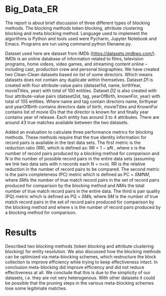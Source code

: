 # Big_Data_ER
The report is about brief discussion of three different types of blocking methods. The blocking methods token blocking, attribute clustering blocking and meta blocking method. Language used to implement the algorithms is Python and tools used were Pycharm, Jupyter Notebook and Emacs. Programs are run using command python filename.py.

Dataset used here are dataset from IMDb (https://datasets.imdbws.com/). IMDb is an online database of information related to films, television programs, home videos, video games, and streaming content online – including cast, production crew and personal biographies. We have created two Clean-Clean datasets based on list of some directors. Which means datasets does not contain any duplicate within themselves. Dataset 𝐷1 is created with four attribute-value pairs (dataset1id, name, birthYear, movieTitles, year) with total of 100 
entities. Dataset 𝐷2 is also created with four attribute-value pairs (dataset2id, tag, yearOfBirth, knownFor, year) with total of 105 entities. Where name and tag contain directors name, birthyear and yearOfBirth contains directors date of birth, movieTitles and KnownFor contains list of movie IDs that the director is known for and finally year contains year of release. Each entity has around 3 to 4 attributes. There are around 43 true matches available between the two datasets.

Added an evaluation to calculate three performance metrics for blocking methods. These methods require that the true identity information for record pairs is available in the test data sets. The first metric is the reduction ratio (RR), which is defined as: RR = 1 − 𝑠⁄𝑁 , where s is the number of record pairs produced by a blocking method for comparison and N is the number of possible record pairs in the entire data sets (assuming we link two data sets with n records each N = n×n). RR is the relative reduction in the number of record pairs to be compared. The second metric is the pairs completeness (PC) metric which is defined as PC = 𝑆𝑀⁄𝑁𝑀, where 𝑆𝑀is the number of true match record pairs in the set of record pairs produced for comparison by the blocking method and 𝑁𝑀is the total number of true match record pairs in the entire data. The third is pair quality (PQ) metric which is defined as PQ = 𝑆𝑀⁄𝑠, where 𝑆𝑀 is the number of true match record pairs in the set of record pairs produced for comparison by the blocking method and where s is the number of record pairs produced by a blocking method for comparison.

# Results
Described two blocking methods (token blocking and attribute clustering blocking) for entity resolution. We also discussed how the blocking methods can be optimized via meta-blocking schemes, which restructure the block collection to improve efficiency while trying to keep effectiveness intact. In conclusion meta-blocking did improve efficiency and did not reduce effectiveness at all. We conclude that this is due to the simplicity of our datasets, i.e. they are not very heterogenous. With other datasets it could be possible that the pruning steps in the various meta-blocking schemes lose some legitimate matches.
